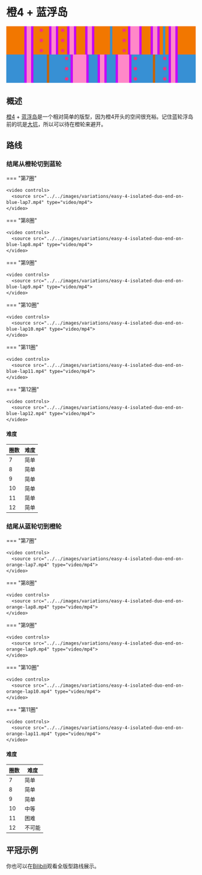 # 橙4 + 蓝浮岛

![橙4 + 蓝浮岛](../images/variations/easy-4-isolated-duo.jpg)

## 概述

[橙4](../rolls/easy-4.zh.md#橙轮) + [蓝浮岛](../rolls/isolated-duo.zh.md#蓝轮)是一个相对简单的版型，因为橙4开头的空间很充裕。记住蓝轮浮岛前的坑是[大坑](../advanced/isolated-duo-god-jumps.md)，所以可以待在橙轮来避开。

## 路线

### 结尾从橙轮切到蓝轮

=== "第7圈"

    <video controls>
      <source src="../../images/variations/easy-4-isolated-duo-end-on-blue-lap7.mp4" type="video/mp4">
    </video>

=== "第8圈"

    <video controls>
      <source src="../../images/variations/easy-4-isolated-duo-end-on-blue-lap8.mp4" type="video/mp4">
    </video>

=== "第9圈"

    <video controls>
      <source src="../../images/variations/easy-4-isolated-duo-end-on-blue-lap9.mp4" type="video/mp4">
    </video>

=== "第10圈"

    <video controls>
      <source src="../../images/variations/easy-4-isolated-duo-end-on-blue-lap10.mp4" type="video/mp4">
    </video>

=== "第11圈"

    <video controls>
      <source src="../../images/variations/easy-4-isolated-duo-end-on-blue-lap11.mp4" type="video/mp4">
    </video>

=== "第12圈"

    <video controls>
      <source src="../../images/variations/easy-4-isolated-duo-end-on-blue-lap12.mp4" type="video/mp4">
    </video>

#### 难度

| 圈数 | 难度 |
| ----- | ---------- |
| 7     | 简单       |
| 8     | 简单       |
| 9     | 简单       |
| 10    | 简单       |
| 11    | 简单       |
| 12    | 简单       |

### 结尾从蓝轮切到橙轮

=== "第7圈"

    <video controls>
      <source src="../../images/variations/easy-4-isolated-duo-end-on-orange-lap7.mp4" type="video/mp4">
    </video>

=== "第8圈"

    <video controls>
      <source src="../../images/variations/easy-4-isolated-duo-end-on-orange-lap8.mp4" type="video/mp4">
    </video>

=== "第9圈"

    <video controls>
      <source src="../../images/variations/easy-4-isolated-duo-end-on-orange-lap9.mp4" type="video/mp4">
    </video>

=== "第10圈"

    <video controls>
      <source src="../../images/variations/easy-4-isolated-duo-end-on-orange-lap10.mp4" type="video/mp4">
    </video>

=== "第11圈"

    <video controls>
      <source src="../../images/variations/easy-4-isolated-duo-end-on-orange-lap11.mp4" type="video/mp4">
    </video>

#### 难度

| 圈数 | 难度 |
| ----- | ---------- |
| 7     | 简单       |
| 8     | 简单       |
| 9     | 简单       |
| 10    | 中等       |
| 11    | 困难       |
| 12    | 不可能     |

## 平冠示例

你也可以在[Bilibili](https://www.bilibili.com/video/BV1PB4y1i7fh?p=1)观看全版型路线展示。

